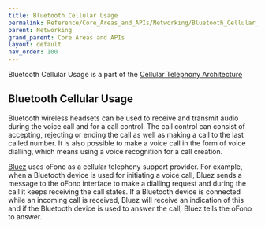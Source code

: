 ```yaml
---
title: Bluetooth Cellular Usage
permalink: Reference/Core_Areas_and_APIs/Networking/Bluetooth_Cellular_Usage/
parent: Networking
grand_parent: Core Areas and APIs
layout: default
nav_order: 100
---
```


Bluetooth Cellular Usage is a part of the [Cellular Telephony Architecture](/Reference/Core_Areas_and_APIs/Networking/Cellular_Telephony_Architecture)

## Bluetooth Cellular Usage

Bluetooth wireless headsets can be used to receive and transmit audio during the voice call and for a call control. The call control can consist of accepting, rejecting or ending the call as well as making a call to the last called number. It is also possible to make a voice call in the form of voice dialling, which means using a voice recognition for a call creation.

[Bluez](https://github.com/sailfishos/bluez5#readme) uses oFono as a cellular telephony support provider. For example, when a Bluetooth device is used for initiating a voice call, Bluez sends a message to the oFono interface to make a dialling request and during the call it keeps receiving the call states. If a Bluetooth device is connected while an incoming call is received, Bluez will receive an indication of this and if the Bluetooth device is used to answer the call, Bluez tells the oFono to answer.
